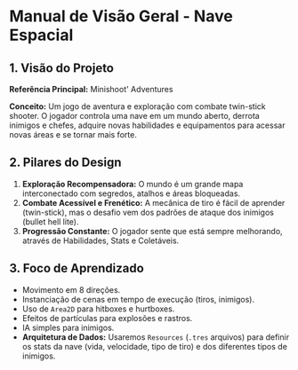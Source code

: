 # Manual de Visão Geral - Nave Espacial

## 1. Visão do Projeto

**Referência Principal:** Minishoot' Adventures

**Conceito:** Um jogo de aventura e exploração com combate twin-stick shooter. O jogador controla uma nave em um mundo aberto, derrota inimigos e chefes, adquire novas habilidades e equipamentos para acessar novas áreas e se tornar mais forte.

## 2. Pilares do Design

1.  **Exploração Recompensadora:** O mundo é um grande mapa interconectado com segredos, atalhos e áreas bloqueadas.
2.  **Combate Acessível e Frenético:** A mecânica de tiro é fácil de aprender (twin-stick), mas o desafio vem dos padrões de ataque dos inimigos (bullet hell lite).
3.  **Progressão Constante:** O jogador sente que está sempre melhorando, através de Habilidades, Stats e Coletáveis.

## 3. Foco de Aprendizado

*   Movimento em 8 direções.
*   Instanciação de cenas em tempo de execução (tiros, inimigos).
*   Uso de `Area2D` para hitboxes e hurtboxes.
*   Efeitos de partículas para explosões e rastros.
*   IA simples para inimigos.
*   **Arquitetura de Dados:** Usaremos `Resources` (`.tres` arquivos) para definir os stats da nave (vida, velocidade, tipo de tiro) e dos diferentes tipos de inimigos.

